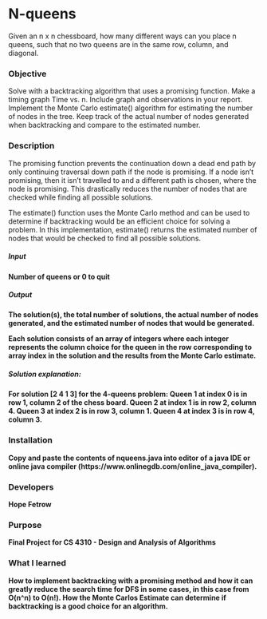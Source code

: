 # N-queens
Given an n x n chessboard, how many different ways can you place n queens, such that no two queens are in the same row,       column, and diagonal.

### Objective
Solve with a backtracking algorithm that uses a promising function. Make a timing graph Time vs. n. Include graph and observations in your report. Implement the Monte Carlo estimate() algorithm for estimating the number of nodes in the tree. Keep track of the actual number of nodes generated when backtracking and compare to the estimated number.  

### Description 
The promising function prevents the continuation down a dead end path by only continuing traversal down path if the node is promising. If a node isn’t promising, then it isn’t travelled to and a different path is chosen, where the node is promising. This drastically reduces the number of nodes that are checked while finding all possible solutions. 

The estimate() function uses the Monte Carlo method and can be used to determine if backtracking would be an efficient choice for solving a problem. In this implementation, estimate() returns the estimated number of nodes that would be checked to find all possible solutions. 

<h5><b> Input </h3>
Number of queens or 0 to quit 

<h5><b> Output </b></h5>
The solution(s), the total number of solutions, the actual number of nodes generated, and the estimated number of nodes that would be generated. 
   
Each solution consists of an array of integers where each integer represents the column choice for the queen in the row corresponding to array index in the solution and the results from the Monte Carlo estimate. 
    
<h5><b>  Solution explanation: </b></h5>
   
   For solution [2 4 1 3] for the 4-queens problem:
	Queen 1 at index 0 is in row 1, column 2 of the chess board. 
	Queen 2 at index 1 is in row 2, column 4. 
	Queen 3 at index 2 is in row 3, column 1. 
	Queen 4 at index 3 is in row 4, column 3.

<h3> Installation </h3>
Copy and paste the contents of nqueens.java into editor of a java IDE or online java compiler (https://www.onlinegdb.com/online_java_compiler). 

<h3> Developers </h3>
Hope Fetrow 

<h3> Purpose </h3>
Final Project for CS 4310 - Design and Analysis of Algorithms

<h3> What I learned </h3>
How to implement backtracking with a promising method and how it can greatly reduce the search time for DFS in some cases, in this case from O(n^n) to O(n!). How the Monte Carlos Estimate can determine if backtracking is a good choice for an algorithm. 
  
  
